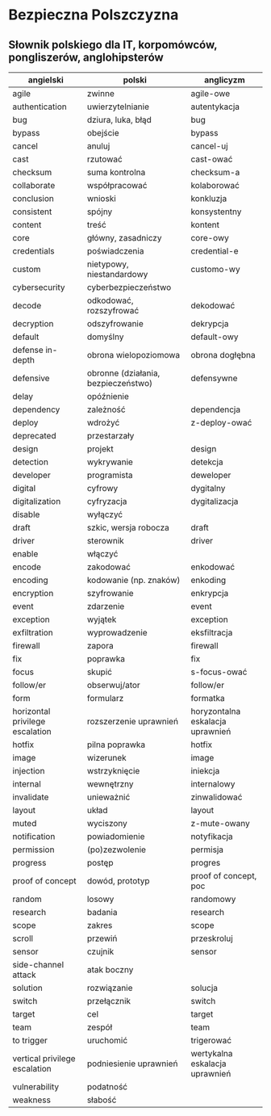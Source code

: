 # Bezpieczna Polszczyzna
## Słownik polskiego dla IT, korpomówców, pongliszerów, anglohipsterów
|angielski|polski|anglicyzm|
|-|-|-|
|agile|zwinne|agile-owe|
|authentication|uwierzytelnianie|autentykacja|
|bug|dziura, luka, błąd|bug|
|bypass|obejście|bypass|
|cancel|anuluj|cancel-uj|
|cast|rzutować|cast-ować|
|checksum|suma kontrolna|checksum-a|
|collaborate|współpracować|kolaborować|
|conclusion|wnioski|konkluzja|
|consistent|spójny|konsystentny|
|content|treść|kontent|
|core|główny, zasadniczy|core-owy|
|credentials|poświadczenia|credential-e|
|custom|nietypowy, niestandardowy|customo-wy|
|cybersecurity|cyberbezpieczeństwo||
|decode|odkodować, rozszyfrować|dekodować|
|decryption|odszyfrowanie|dekrypcja|
|default|domyślny|default-owy|
|defense in-depth|obrona wielopoziomowa|obrona dogłębna|
|defensive|obronne (działania, bezpieczeństwo)|defensywne|
|delay|opóźnienie||
|dependency|zależność|dependencja|
|deploy|wdrożyć|z-deploy-ować|
|deprecated|przestarzały||
|design|projekt|design|
|detection|wykrywanie|detekcja|
|developer|programista|deweloper|
|digital|cyfrowy|dygitalny|
|digitalization|cyfryzacja|dygitalizacja|
|disable|wyłączyć||
|draft|szkic, wersja robocza|draft|
|driver|sterownik|driver|
|enable|włączyć||
|encode|zakodować|enkodować|
|encoding|kodowanie (np. znaków)|enkoding|
|encryption|szyfrowanie|enkrypcja|
|event|zdarzenie|event|
|exception|wyjątek|exception|
|exfiltration|wyprowadzenie|eksfiltracja|
|firewall|zapora|firewall|
|fix|poprawka|fix|
|focus|skupić|s-focus-ować|
|follow/er|obserwuj/ator|follow/er|
|form|formularz|formatka|
|horizontal privilege escalation|rozszerzenie uprawnień|horyzontalna eskalacja uprawnień|
|hotfix|pilna poprawka|hotfix|
|image|wizerunek|image|
|injection|wstrzyknięcie|iniekcja|
|internal|wewnętrzny|internalowy|
|invalidate|unieważnić|zinwalidować|
|layout|układ|layout|
|muted|wyciszony|z-mute-owany|
|notification|powiadomienie|notyfikacja|
|permission|(po)zezwolenie|permisja|
|progress|postęp|progres|
|proof of concept|dowód, prototyp|proof of concept, poc|
|random|losowy|randomowy|
|research|badania|research|
|scope|zakres|scope|
|scroll|przewiń|przeskroluj|
|sensor|czujnik|sensor|
|side-channel attack|atak boczny||
|solution|rozwiązanie|solucja|
|switch|przełącznik|switch|
|target|cel|target|
|team|zespół|team|
|to trigger|uruchomić|trigerować|
|vertical privilege escalation|podniesienie uprawnień|wertykalna eskalacja uprawnień|
|vulnerability|podatność||
|weakness|słabość||
